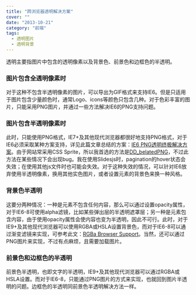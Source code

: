 ```yaml
---
title: "跨浏览器透明解决方案"
cover: ""
date: "2013-10-21"
category: "前端"
tags:
  - 透明图片
  - 透明背景
---
```


透明主要指图片中包含的透明像素以及背景色、前景色和边框色的半透明。

### 图片包含全透明像素时

对于这种不包含半透明像素的图片，可以导出为GIF格式来支持IE6。但是只适用于图片包含少量颜色时，通常Logo、icons等颜色只包含几种。对于色彩丰富的图片，只能采用PNG图片，并通过一些方法解决IE6的PNG支持问题。

### 图片包含半透明像素时

此时，只能使用PNG格式，IE7+及其他现代浏览器都很好地支持PNG格式，对于IE6必须采取某种方案支持，详见此篇文章总结的方案：[IE6 PNG透明终极解决方案](http://www.w3cfuns.com/thread-297-1-1.html)。由于网站常采用CSS Sprite，所以我首选的方法是[DD_belatedPNG](http://www.cnblogs.com/blacksheep/archive/2011/04/12/2013316.html)，不过此方法在某些情况下会出现bug。我在使用Slidesjs时，pagination的hover状态会失效；在使用其他js文件时也可能会失效。对于这种失效的情况，可以针对IE6放弃使用半透明像素，换用其他实色图片，或者设置元素的背景色来换一种风格。

### 背景色半透明

这要分两种情况：一种是元素不包含任何内容，那么可以通过设置opacity属性，对于IE6-8可使用alpha滤镜，比如某些弹出层的半透明遮罩层；另一种是元素包含内容，由于使用opacity属性会使内容也变为半透明，因此不可行。此时，对于IE9+及其他现代浏览器可以使用RGBA或HSLA设置背景色，而对于IE6-8可以通过渐变滤镜来实现，可参考此文：[RGBa Browser Support](http://css-tricks.com/rgba-browser-support/)。当然，还可以通过PNG图片来实现，不过有点麻烦，且需要加载图片。

### 前景色和边框色的半透明

前景色半透明，也即文字的半透明，IE9+及其他现代浏览器可以通过RGBA或HSLA设置。而对于IE6-8，只能通过PNG图片的方式来实现，也就回到图片半透明的问题。边框色的半透明同前景色半透明解决方法一样。

